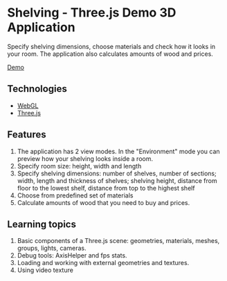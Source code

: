 Shelving - Three.js Demo 3D Application
========================

Specify shelving dimensions, choose materials and check how it looks in your room.
The application also calculates amounts of wood and prices.

[Demo](https://nixsolutions.github.io/shelving/)

Technologies
------------
* [WebGL](https://www.khronos.org/webgl/)
* [Three.js](https://threejs.org/)

Features
------------
1. The application has 2 view modes. In the "Environment" mode you can preview how your shelving looks inside a room.
2. Specify room size: height, width and length
3. Specify shelving dimensions: number of shelves, number of sections; width, length and thickness of shelves; shelving height, distance from floor to the lowest shelf, distance from top to the highest shelf
4. Choose from predefined set of materials
5. Calculate amounts of wood that you need to buy and prices.

Learning topics
------------
1. Basic components of a Three.js scene: geometries, materials, meshes, groups, lights, cameras.
2. Debug tools: AxisHelper and  fps stats.
3. Loading and working with external geometries and textures.
4. Using video texture

